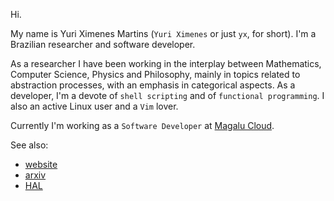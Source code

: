 Hi.

My name is Yuri Ximenes Martins (`Yuri Ximenes` or just `yx`, for short). I'm a Brazilian researcher and software developer.

As a researcher I have been working in the interplay between Mathematics, Computer Science, Physics and Philosophy, mainly in topics related to abstraction processes, with an emphasis in categorical aspects. As a developer, I'm a devote of `shell scripting` and of `functional programming`. I also an active Linux user and a `Vim` lover.

Currently I'm working as a `Software Developer` at [Magalu Cloud](https://magalu.cloud).

See also:
- [website](https://yx.dev.br)
- [arxiv](https://arxiv.org/a/martins_y_1.html)
- [HAL](https://hal.science/search/index/?q=yuri-ximenes-martins)
